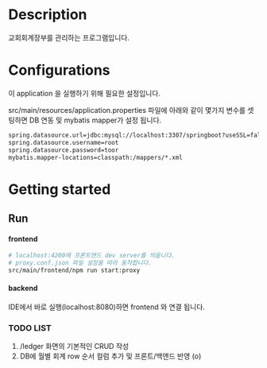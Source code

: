 # Description

교회회계장부를 관리하는 프로그램입니다.

# Configurations

이 application 을 실행하기 위해 필요한 설정입니다.

src/main/resources/application.properties 파일에 아래와 같이 몇가지 변수를 셋팅하면 DB 연동 및 mybatis mapper가 설정 됩니다.

```bash
spring.datasource.url=jdbc:mysql://localhost:3307/springboot?useSSL=false
spring.datasource.username=root
spring.datasource.password=toor
mybatis.mapper-locations=classpath:/mappers/*.xml
```
# Getting started

## Run

#### frontend
```bash
# localhost:4200에 프론트앤드 dev server를 띄웁니다.
# proxy.conf.json 파일 설정을 따라 동작합니다.
src/main/frontend/npm run start:proxy
```

#### backend
IDE에서 바로 실행(localhost:8080)하면 frontend 와 연결 됩니다.

### TODO LIST
1) /ledger 화면의 기본적인 CRUD 작성
2) DB에 월별 회계 row 순서 컬럼 추가 및 프론트/백앤드 반영 (o)
 